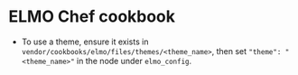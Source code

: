 # ELMO Chef cookbook

* To use a theme, ensure it exists in `vendor/cookbooks/elmo/files/themes/<theme_name>`, then set `"theme": "<theme_name>"` in the node under `elmo_config`.
